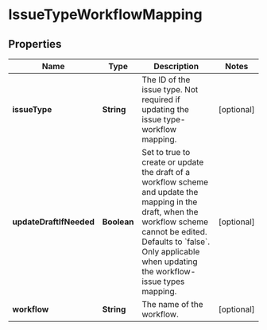 # IssueTypeWorkflowMapping

## Properties
Name | Type | Description | Notes
------------ | ------------- | ------------- | -------------
**issueType** | **String** | The ID of the issue type. Not required if updating the issue type-workflow mapping. |  [optional]
**updateDraftIfNeeded** | **Boolean** | Set to true to create or update the draft of a workflow scheme and update the mapping in the draft, when the workflow scheme cannot be edited. Defaults to &#x60;false&#x60;. Only applicable when updating the workflow-issue types mapping. |  [optional]
**workflow** | **String** | The name of the workflow. |  [optional]

